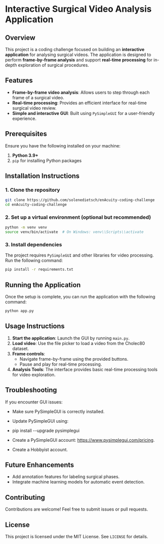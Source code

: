 # Interactive Surgical Video Analysis Application

## Overview
This project is a coding challenge focused on building an **interactive application** for analysing surgical videos. The application is designed to perform **frame-by-frame analysis** and support **real-time processing** for in-depth exploration of surgical procedures.

## Features
- **Frame-by-frame video analysis**: Allows users to step through each frame of a surgical video.
- **Real-time processing**: Provides an efficient interface for real-time surgical video review.
- **Simple and interactive GUI**: Built using `PySimpleGUI` for a user-friendly experience.

## Prerequisites
Ensure you have the following installed on your machine:

1. **Python 3.9+**
2. `pip` for installing Python packages

## Installation Instructions

### 1. Clone the repository
```bash
git clone https://github.com/solenedietsch/enAcuity-coding-challenge
cd enAcuity-coding-challenge
```

### 2. Set up a virtual environment (optional but recommended)
```bash
python -m venv venv
source venv/bin/activate  # On Windows: venv\\Scripts\\activate
```

### 3. Install dependencies
The project requires `PySimpleGUI` and other libraries for video processing. Run the following command:
```bash
pip install -r requirements.txt
```

## Running the Application

Once the setup is complete, you can run the application with the following command:
```bash
python app.py
```

## Usage Instructions
1. **Start the application**: Launch the GUI by running `main.py`.
2. **Load video**: Use the file picker to load a video from the Cholec80 dataset.
3. **Frame controls**:
   - Navigate frame-by-frame using the provided buttons.
   - Pause and play for real-time processing.
4. **Analysis Tools**: The interface provides basic real-time processing tools for video exploration.

## Troubleshooting
If you encounter GUI issues:

- Make sure PySimpleGUI is correctly installed.
- Update PySimpleGUI using:
- pip install --upgrade pysimplegui

- Create a PySimpleGUI account: https://www.pysimplegui.com/pricing.
- Create a Hobbyist account.

## Future Enhancements
- Add annotation features for labeling surgical phases.
- Integrate machine learning models for automatic event detection.

## Contributing
Contributions are welcome! Feel free to submit issues or pull requests.

## License
This project is licensed under the MIT License. See `LICENSE` for details.


